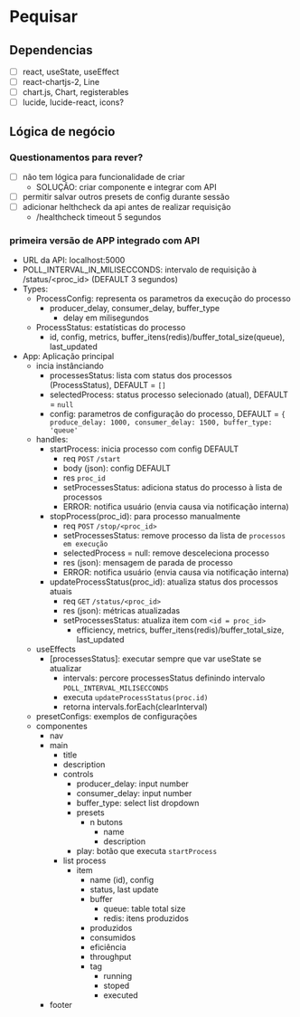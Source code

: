 
# Pequisar

## Dependencias

- [ ] react, useState, useEffect
- [ ] react-chartjs-2, Line
- [ ] chart.js, Chart, registerables
- [ ] lucide, lucide-react, icons?

## Lógica de negócio

### Questionamentos para rever?

- [ ] não tem lógica para funcionalidade de criar
    - SOLUÇÃO: criar componente e integrar com API
- [ ] permitir salvar outros presets de config durante sessão
- [ ] adicionar helthcheck da api antes de realizar requisição
    - /healthcheck timeout 5 segundos

### primeira versão de APP integrado com API

- URL da API: localhost:5000
- POLL_INTERVAL_IN_MILISECCONDS: intervalo de requisição à \/status\/\<proc_id\> (DEFAULT 3 segundos)
- Types:
    - ProcessConfig: representa os parametros da execução do processo
        - producer_delay, consumer_delay, buffer_type
            - delay em milisegundos
    - ProcessStatus: estatísticas do processo
        - id, config, metrics, buffer_itens(redis)/buffer_total_size(queue), last_updated
- App: Aplicação principal
    - incia instânciando
        - processesStatus: lista com status dos processos (ProcessStatus), DEFAULT = `[]`
        - selectedProcess: status processo selecionado (atual), DEFAULT = `null`
        - config: parametros de configuração do processo, DEFAULT = `{ produce_delay: 1000, consumer_delay: 1500, buffer_type: 'queue'`
    - handles:
        - startProcess: inicia processo com config DEFAULT
            - req `POST` `/start`
            - body (json): config DEFAULT
            - res `proc_id`
            - setProcessesStatus: adiciona status do processo à lista de processos
            - ERROR: notifica usuário (envia causa via notificação interna)
        - stopProcess(proc_id): para processo manualmente
            - req `POST` `/stop/<proc_id>`
            - setProcessesStatus: remove processo da lista de `processos em execução`
            - selectedProcess = null: remove desceleciona processo
            - res (json): mensagem de parada de processo
            - ERROR: notifica usuário (envia causa via notificação interna)
        - updateProcessStatus(proc_id): atualiza status dos processos atuais
            - req `GET` `/status/<proc_id>`
            - res (json): métricas atualizadas
            - setProcessesStatus: atualiza item com `<id = proc_id>`
                - efficiency, metrics, buffer_itens(redis)/buffer_total_size, last_updated
    - useEffects
        - [processesStatus]: executar sempre que var useState se atualizar
            - intervals: percore processesStatus definindo intervalo `POLL_INTERVAL_MILISECCONDS`
            - executa `updateProcessStatus(proc.id)`
            - retorna intervals.forEach(clearInterval)
    - presetConfigs: exemplos de configurações
    - componentes
        - nav
        - main
            - title
            - description
            - controls
                - producer_delay: input number
                - consumer_delay: input number
                - buffer_type: select list dropdown
                - presets
                    - n butons
                        - name
                        - description
                - play: botão que executa `startProcess`
            - list process
                - item
                    - name (id), config
                    - status, last update
                    - buffer
                        - queue: table total size
                        - redis: itens produzidos
                    - produzidos
                    - consumidos
                    - eficiência
                    - throughput
                    - tag
                        - running
                        - stoped
                        - executed
        - footer

